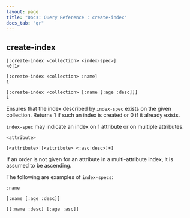 ```yaml
---
layout: page
title: "Docs: Query Reference : create-index"
docs_tab: "qr"
---
```


create-index
------------

    [:create-index <collection> <index-spec>]
    <0|1>
  
    [:create-index <collection> :name]
    1
    
    [:create-index <collection> [:name [:age :desc]]]
    1
    
Ensures that the index described by `index-spec` exists on the given collection. Returns 1 if such an index is created or 0 if it already exists.

`index-spec` may indicate an index on 1 attribute or on multiple attributes.

    <attribute>
    
    [<attribute>|[<attribute> <:asc|desc>]+]

If an order is not given for an attribute in a multi-attribute index, it is assumed to be ascending.

The following are examples of `index-specs`:
    
    :name
    
    [:name [:age :desc]]
    
    [[:name :desc] [:age :asc]]
